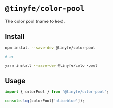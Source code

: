 # `@tinyfe/color-pool`

The color pool (name to hex).

## Install

```sh
npm install --save-dev @tinyfe/color-pool

# or

yarn install --save-dev @tinyfe/color-pool
```

## Usage

```js
import { colorPool } from '@tinyfe/color-pool';

console.log(colorPool['aliceblue']);
```
